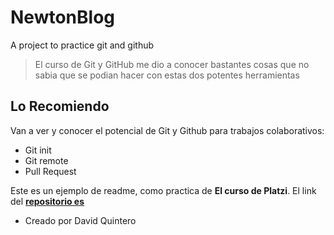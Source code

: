 # NewtonBlog
A project to practice git and github
> El curso de Git y GitHub me dio a conocer bastantes cosas que no sabia que se podian hacer con estas dos potentes herramientas

## Lo Recomiendo
Van a ver y conocer el potencial de Git y Github para trabajos colaborativos:
- Git init
- Git remote
- Pull Request

Este es un ejemplo de readme, como practica de **El curso de Platzi**. El link del [**repositorio es**](https://github.com/daquintero10/NewtonBlog)

- Creado por David Quintero